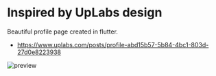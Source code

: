 # Inspired by UpLabs design
Beautiful profile page created in flutter.

- https://www.uplabs.com/posts/profile-abd15b57-5b84-4bc1-803d-27d0e8223938


![preview](https://user-images.githubusercontent.com/61762281/191214186-60925b49-2499-4149-bd3d-9aeecbdfc151.png)
